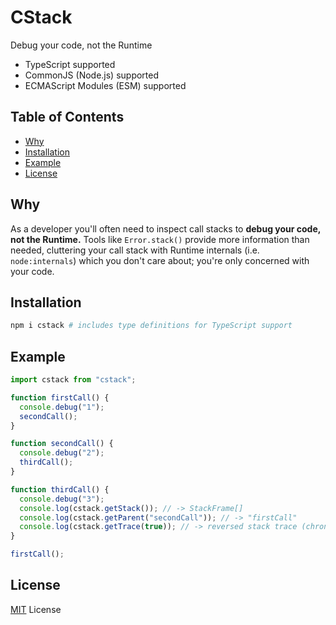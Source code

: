# CStack

Debug your code, not the Runtime

- TypeScript supported
- CommonJS (Node.js) supported
- ECMAScript Modules (ESM) supported

## Table of Contents

- [Why](#why)
- [Installation](#installation)
- [Example](#example)
- [License](#license)

## Why

As a developer you'll often need to inspect call stacks to **debug your code, not the Runtime.** 
Tools like `Error.stack()` provide more information than needed, cluttering your call stack with 
Runtime internals (i.e. `node:internals`) which you don't care about; you're only concerned with 
your code.

## Installation

```bash
npm i cstack # includes type definitions for TypeScript support
```

## Example

```ts
import cstack from "cstack";

function firstCall() {
  console.debug("1");
  secondCall();
}

function secondCall() {
  console.debug("2");
  thirdCall();
}

function thirdCall() {
  console.debug("3");
  console.log(cstack.getStack()); // -> StackFrame[]
  console.log(cstack.getParent("secondCall")); // -> "firstCall"
  console.log(cstack.getTrace(true)); // -> reversed stack trace (chronological)
}

firstCall();
```

## License

[MIT](LICENSE) License
